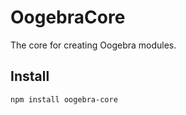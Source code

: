 
# OogebraCore

The core for creating Oogebra modules.

## Install

```
npm install oogebra-core
```
